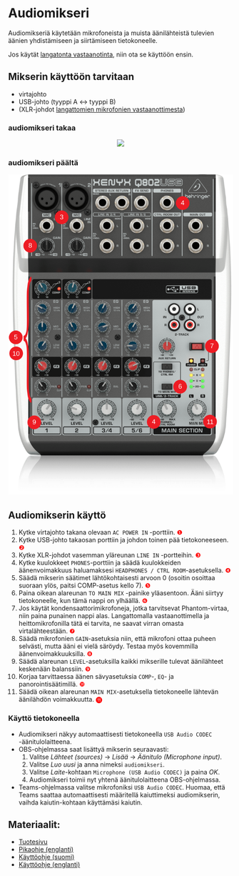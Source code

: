 # Audiomikseri
Audiomikseriä käytetään mikrofoneista ja muista äänilähteistä tulevien äänien yhdistämiseen ja siirtämiseen tietokoneelle. 

Jos käytät [langatonta vastaanotinta](../vastaanotin/README.md), niin ota se käyttöön ensin.


## Mikserin käyttöön tarvitaan
* virtajohto
* USB-johto (tyyppi A <-> tyyppi B)
* (XLR-johdot [langattomien mikrofonien vastaanottimesta](../vastaanotin/README.md))

### audiomikseri takaa
<p align="center">
  <img src="rear.svg">
</p>

### audiomikseri päältä
<p align="center">
  <img src="top.svg">
</p>

## Audiomikserin käyttö
1. Kytke virtajohto takana olevaan `AC POWER IN` -porttiin. <span style="color:red">❶</span>
2. Kytke USB-johto takaosan porttiin ja johdon toinen pää tietokoneeseen. <span style="color:red">❷</span>
3. Kytke XLR-johdot vasemman yläreunan `LINE IN` -portteihin. <span style="color:red">❸</span>
4. Kytke kuulokkeet `PHONES`-porttiin ja säädä kuulokkeiden äänenvoimakkuus haluamaksesi `HEADPHONES / CTRL ROOM`-asetuksella. <span style="color:red">❹</span> 
5. Säädä mikserin säätimet lähtökohtaisesti arvoon 0 (osoitin osoittaa suoraan ylös, paitsi COMP-asetus kello 7). <span style="color:red">❺</span>
6. Paina oikean alareunan `TO MAIN MIX` -painike yläasentoon. Ääni siirtyy tietokoneelle, kun tämä nappi on ylhäällä. <span style="color:red">❻</span>
7. Jos käytät kondensaattorimikrofoneja, jotka tarvitsevat Phantom-virtaa, niin paina punainen nappi alas. Langattomalla vastaanottimella ja heittomikrofonilla tätä ei tarvita, ne saavat virran omasta virtalähteestään. <span style="color:red">❼</span> 
8. Säädä mikrofonien `GAIN`-asetuksia niin, että mikrofoni ottaa puheen selvästi, mutta ääni ei vielä säröydy. Testaa myös kovemmilla äänenvoimakkuuksilla. <span style="color:red">❽</span> 
9. Säädä alareunan `LEVEL`-asetuksilla kaikki mikserille tulevat äänilähteet keskenään balanssiin. <span style="color:red">❾</span>
10. Korjaa tarvittaessa äänen sävyasetuksia `COMP`-, `EQ`- ja panorointisäätimillä. <span style="color:red">❿</span>  
11. Säädä oikean alareunan `MAIN MIX`-asetuksella tietokoneelle lähtevän äänilähdön voimakkuutta. <span style="color:red">⓫</span>


### Käyttö tietokoneella

 * Audiomikseri näkyy automaattisesti tietokoneella `USB Audio CODEC` -äänitulolaitteena.
 * OBS-ohjelmassa saat lisättyä mikserin seuraavasti:
    1. Valitse *Lähteet (sources)* -> *Lisää* -> *Äänitulo (Microphone input)*.
    2. Valitse *Luo uusi* ja anna nimeksi `audiomikseri`.
    3. Valitse *Laite*-kohtaan `Microphone (USB Audio CODEC)` ja paina *OK*.
    4. Audiomikseri toimii nyt yhtenä äänitulolaitteena OBS-ohjelmassa.
 * Teams-ohjelmassa valitse mikrofoniksi `USB Audio CODEC`. Huomaa, että Teams saattaa automaattisesti määritellä kaiuttimeksi audiomikserin, vaihda kaiutin-kohtaan käyttämäsi kaiutin. 

## Materiaalit:
 * [Tuotesivu](https://www.behringer.com/product.html?modelCode=P0ALM)
 * [Pikaohje (englanti)](https://mediadl.musictribe.com/media/PLM/data/docs/P0ALM/QSG_BE_0601-AFY_XENYX-Q1202USB-1002USB-802USB-502USB_WW.pdf)
 * [Käyttöohje (suomi)](https://mediadl.musictribe.com/media/sys_master/ha5/hd6/8849741283358.pdf)
 * [Käyttöohje (englanti)](https://mediadl.musictribe.com/media/sys_master/hda/hdd/8849411702814.pdf)